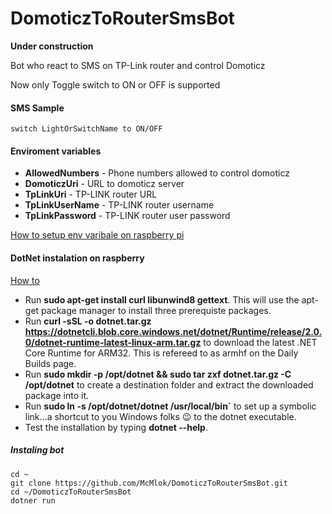 ﻿# DomoticzToRouterSmsBot

__**Under construction**__

Bot who react to SMS on TP-Link router and control Domoticz

Now only Toggle switch to ON or OFF is supported

#### SMS Sample 
```
switch LightOrSwitchName to ON/OFF
```

#### Enviroment variables
* **AllowedNumbers** - Phone numbers allowed to control domoticz
* **DomoticzUri** - URL to domoticz server
* **TpLinkUri** - TP-LINK router URL
* **TpLinkUserName** - TP-LINK router username
* **TpLinkPassword** - TP-LINK router user password

[How to setup env varibale on raspberry pi](https://raspberrypi.stackexchange.com/questions/62548/setting-environment-variable-for-service)

#### DotNet instalation on raspberry
[How to](https://blogs.msdn.microsoft.com/david/2017/07/20/setting_up_raspian_and_dotnet_core_2_0_on_a_raspberry_pi/)
* Run __sudo apt-get install curl libunwind8 gettext__. This will use the apt-get package manager to install three prerequiste packages.
* Run __curl -sSL -o dotnet.tar.gz https://dotnetcli.blob.core.windows.net/dotnet/Runtime/release/2.0.0/dotnet-runtime-latest-linux-arm.tar.gz__ to download the latest .NET Core Runtime for ARM32. This is refereed to as armhf on the Daily Builds page.
* Run __sudo mkdir -p /opt/dotnet && sudo tar zxf dotnet.tar.gz -C /opt/dotnet__ to create a destination folder and extract the downloaded package into it.
* Run __sudo ln -s /opt/dotnet/dotnet /usr/local/bin`__ to set up a symbolic link...a shortcut to you Windows folks 😉 to the dotnet executable.
* Test the installation by typing __dotnet --help__.

##### Instaling bot
```
cd ~
git clone https://github.com/McMlok/DomoticzToRouterSmsBot.git
cd ~/DomoticzToRouterSmsBot
dotner run
```
